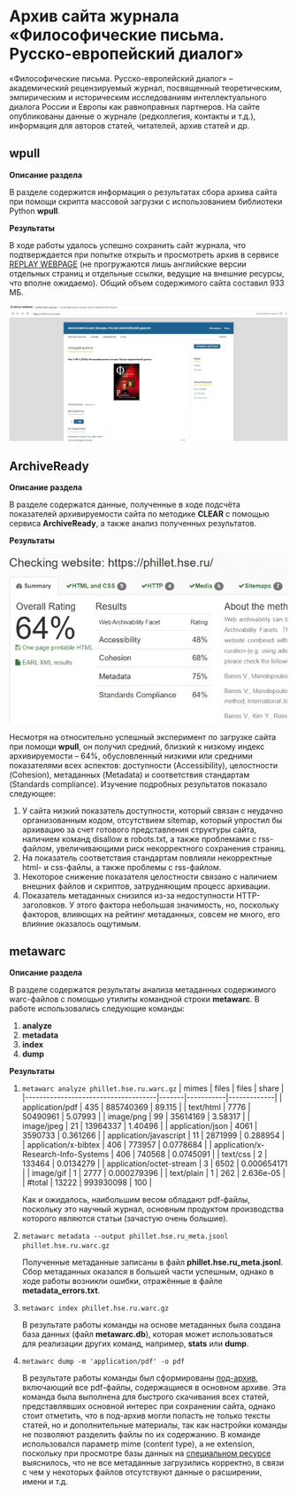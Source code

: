 # Архив сайта журнала «Философические письма. Русско-европейский диалог»

«Философические письма. Русско-европейский диалог» – академический рецензируемый журнал, посвященный теоретическим, эмпирическим и историческим исследованиям интеллектуального диалога России и Европы как равноправных партнеров. На сайте опубликованы данные о журнале (редколлегия, контакты и т.д.), информация для авторов статей, читателей, архив статей и др.

## wpull

**Описание раздела**

В разделе содержится информация о результатах сбора архива сайта при помощи скрипта массовой загрузки с использованием библиотеки Python **wpull**.

**Результаты**

В ходе работы удалось успешно сохранить сайт журнала, что подтверждается при попытке открыть и просмотреть архив в сервисе [REPLAY WEBPAGE](https://replayweb.page/) (не прогружаются лишь английские версии отдельных страниц и отдельные ссылки, ведущие на внешние ресурсы, что вполне ожидаемо). Общий объем содержимого сайта составил 933 МБ. 

![](/phillet.hse.ru/replaywebpage.jpg)

## ArchiveReady

**Описание раздела**

В разделе содержатся данные, полученные в ходе подсчёта показателей архивируемости сайта по методике **CLEAR** с помощью сервиса **ArchiveReady**, а также анализ полученных результатов.

**Результаты**

![](/phillet.hse.ru/archiveready.jpg)

Несмотря на относительно успешный эксперимент по загрузке сайта при помощи **wpull**, он получил средний, близкий к низкому индекс архивируемости – 64%, обусловленный низкими или средними показателями всех аспектов: доступности (Accessibility), целостности (Cohesion),  метаданных (Metadata) и соответствия стандартам (Standards compliance).  Изучение подробных результатов показало следующее:
1. У сайта низкий показатель доступности, который связан с неудачно организованным кодом, отсутствием sitemap, который упростил бы архивацию за счет готового представления структуры сайта, наличием команд disallow в robots.txt, а также проблемами с rss-файлом, увеличивающими риск некорректного сохранения страниц.
2. На показатель соответствия стандартам повлияли некорректные html- и css-файлы, а также проблемы с rss-файлом.
3. Некоторое снижение показателя целостности связано с наличием внешних файлов и скриптов, затрудняющим процесс архивации.
4. Показатель метаданных снизился из-за недоступности HTTP-заголовков. У этого фактора небольшая значимость, но, поскольку факторов, влияющих на рейтинг метаданных, совсем не много, его влияние оказалось ощутимым.

## metawarc

**Описание раздела**

В разделе содержатся результаты анализа метаданных содержимого warc-файлов с помощью утилиты командной строки **metawarc**. В работе использовались следующие команды:
 1. **analyze**
 2. **metadata**
 3. **index**
 4. **dump**

**Результаты**

 1. `metawarc analyze phillet.hse.ru.warc.gz`
	  | mimes                               | files | files     | share       |
	  |-------------------------------------|-------|-----------|-------------|
	  | application/pdf                     | 435   | 885740369 | 89.115      |
	  | text/html                           | 7776  | 50490961  | 5.07993     |
	  | image/png                           | 99    | 35614169  | 3.58317     |
	  | image/jpeg                          | 21    | 13964337  | 1.40496     |
	  | application/json                    | 4061  | 3590733   | 0.361266    |
	  | application/javascript              | 11    | 2871999   | 0.288954    |
	  | application/x-bibtex                | 406   | 773957    | 0.0778684   |
	  | application/x-Research-Info-Systems | 406   | 740568    | 0.0745091   |
	  | text/css                            | 2     | 133464    | 0.0134279   |
	  | application/octet-stream            | 3     | 6502      | 0.000654171 |
	  | image/gif                           | 1     | 2777      | 0.000279396 |
	  | text/plain                          | 1     | 262       | 2.636e-05   |
	  | #total                              | 13222 | 993930098 | 100         |
	
  	Как и ожидалось, наибольшим весом обладают pdf-файлы, поскольку это научный журнал, основным продуктом производства которого являются статьи (зачастую очень большие).
	 
 3. `metawarc metadata --output phillet.hse.ru_meta.jsonl phillet.hse.ru.warc.gz`

	Полученные метаданные записаны в файл **phillet.hse.ru_meta.jsonl**. Сбор метаданных оказался в большей части успешным, однако в ходе работы возникли ошибки, отражённые в файле **metadata_errors.txt**.
 
 4. `metawarc index phillet.hse.ru.warc.gz`
 
	 В результате работы команды на основе метаданных была создана база данных (файл **metawarc.db**), которая может использоваться для реализации других команд, например, **stats** или **dump**.
 
 5. `metawarc dump -m 'application/pdf' -o pdf`

	В результате работы команды был сформированы [под-архив](https://disk.yandex.ru/d/htNQ4u1vEjizTg), включающий все pdf-файлы, содержащиеся в основном архиве. Эта команда была выполнена для быстрого скачивания всех статей, представлявших основной интерес при сохранении сайта, однако стоит отметить, что в под-архив могли попасть не только тексты статей, но и дополнительные материалы, так как настройки команды не позволяют разделить файлы по их содержанию.
	В команде использовался параметр mime (content type), а не extension, поскольку при просмотре базы данных на [специальном ресурсе](https://inloop.github.io/) выяснилось, что не все метаданные загрузились корректно, в связи с чем у некоторых файлов отсутствуют данные о расширении, имени и т.д.
